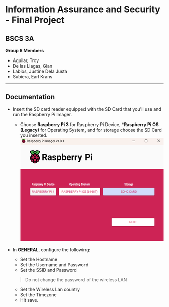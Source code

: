 # Information Assurance and Security - Final Project

## BSCS 3A

**Group 6 Members**
* Aguilar, Troy
* De las Llagas, Gian
* Labios, Justine Dela Justa
* Subiera, Earl Krans
---
## Documentation

* Insert the SD card reader equipped with the SD Card that you'll use and run the Raspberry Pi Imager.
    - Choose **Raspberry Pi 3** for Raspberry Pi Device, ***Raspberry Pi OS (Legacy)** for Operating System, and for storage choose the SD Card you inserted.
![1 1](<assets/images/Screenshot 2023-12-14 135727.png>)

* In **GENERAL**, configure the following:
    - Set the Hostname
    - Set the Username and Password
    - Set the SSID and Password
    > Do not change the password of the wireless LAN
    - Set the Wireless Lan country
    - Set the Timezone
    - Hit save.
